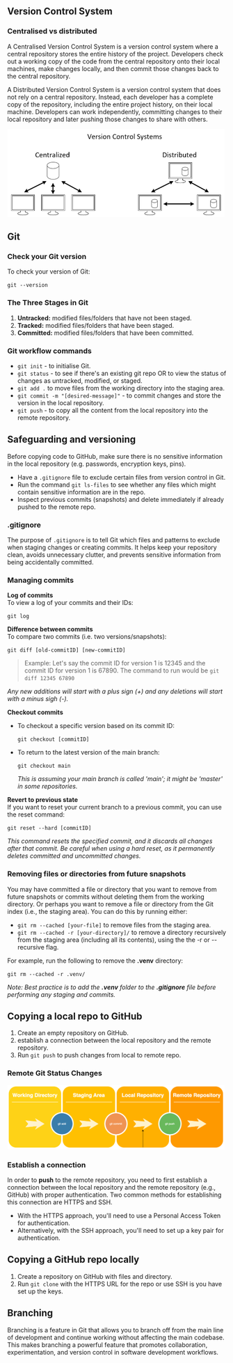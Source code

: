 ## Version Control System

### Centralised vs distributed 

A Centralised Version Control System is a version control system where a central repository stores the entire history of the project. Developers check out a working copy of the code from the central repository onto their local machines, make changes locally, and then commit those changes back to the central repository.  

A Distributed Version Control System is a version control system that does not rely on a central repository. Instead, each developer has a complete copy of the repository, including the entire project history, on their local machine. Developers can work independently, committing changes to their local repository and later pushing those changes to share with others.

<img src="assets/img.png" alt="vsc" width="500"/>

## Git

### Check your Git version
To check your version of Git:
```commandline
git --version
```

### The Three Stages in Git
1. **Untracked:** modified files/folders that have not been staged.
2. **Tracked:** modified files/folders that have been staged.
3. **Committed:** modified files/folders that have been committed.

### Git workflow commands
- `git init` - to initialise Git.
- `git status` - to see if there's an existing git repo OR to view the status of changes as untracked, modified, or staged.
- `git add .` to move files from the working directory into the staging area.
- `git commit -m "[desired-message]"` - to commit changes and store the version in the local repository.
- `git push` - to copy all the content from the local repository into the remote repository.

## Safeguarding and versioning
Before copying code to GitHub, make sure there is no sensitive information in the local repository (e.g. passwords, encryption keys, pins).

- Have a `.gitignore` file to exclude certain files from version control in Git.
- Run the command `git ls-files` to see whether any files which might contain sensitive information are in the repo.
- Inspect previous commits (snapshots) and delete immediately if already pushed to the remote repo.

### .gitignore

The purpose of `.gitignore` is to tell Git which files and patterns to exclude when staging changes or creating commits. It helps keep your repository clean, avoids unnecessary clutter, and prevents sensitive information from being accidentally committed.

### Managing commits

**Log of commits** <br>
To view a log of your commits and their IDs:
```
git log
```
**Difference between commits**<br>
To compare two commits (i.e. two versions/snapshots):
```
git diff [old-commitID] [new-commitID]
```
> Example: Let's say the commit ID for version 1 is 12345 and the commit ID for version 1 is 67890.
The command to run would be `git diff 12345 67890`

_Any new additions will start with a plus sign (+) and any deletions will start with a minus sigh (-)._

**Checkout commits**<br>
- To checkout a specific version based on its commit ID:

    ```
    git checkout [commitID]
    ```
- To return to the latest version of the main branch:
    ```
    git checkout main
    ```
    _This is assuming your main branch is called 'main'; it might be 'master' in some repositories._

**Revert to previous state**<br>
If you want to reset your current branch to a previous commit, you can use the reset command:
```
git reset --hard [commitID]
```
_This command resets the specified commit, and it discards all changes after that commit. Be careful when using a hard reset, as it permanently deletes committed and uncommitted changes._

### Removing files or directories from future snapshots

You may have committed a file or directory that you want to remove from future snapshots or commits without deleting them from the working directory. Or perhaps you want to remove a file or directory from the Git index (i.e., the staging area). You can do this by running either:
- `git rm --cached [your-file]` to remove files from the staging area.
- `git rm --cached -r [your-directory]/` to remove a directory recursively from the staging area (including all its contents), using the the -r or --recursive flag.

For example, run the following to remove the **.venv** directory:
```
git rm --cached -r .venv/
```
_Note: Best practice is to add the **.venv** folder to the **.gitignore** file before performing any staging and commits._

## Copying a local repo to GitHub

1. Create an empty repository on GitHub.
2. establish a connection between the local repository and the remote repository.
3. Run `git push` to push changes from local to remote repo.

### Remote Git Status Changes
<img src="assets/img_1.png" alt="workflow" width="500"/>

### Establish a connection
In order to **push** to the remote repository, you need to first establish a connection between the local repository and the remote repository (e.g., GitHub) with proper authentication. Two common methods for establishing this connection are HTTPS and SSH. 
- With the HTTPS approach, you'll need to use a Personal Access Token for authentication.
- Alternatively, with the SSH approach, you'll need to set up a key pair for authentication.

## Copying a GitHub repo locally
1. Create a repository on GitHub with files and directory.
2. Run `git clone` with the HTTPS URL for the repo or use SSH is you have set up the keys.

## Branching
Branching is a feature in Git that allows you to branch off from the main line of development and continue working without affecting the main codebase. This makes branching a powerful feature that promotes collaboration, experimentation, and version control in software development workflows.
